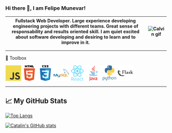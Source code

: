 ### Hi there 👋, I am Felipe Munevar!

| Fullstack Web Developer. Large experience developing engineering projects with different teams. Great sense of responsability and results oriented skill. I am quiet excited about software developing and desiring to learn and to improve in it. | <img src="https://media.giphy.com/media/gZEBpuOkPuydi/giphy.gif" alt="Calvin gif" /> |
| ---------------------------------------------------------------------------- | ------- |

---

🧰 Toolbox

<img src="https://github.com/devicons/devicon/blob/master/icons/javascript/javascript-original.svg" alt="JavaScript Logo" width="50" height="50"/><img src="https://github.com/devicons/devicon/blob/master/icons/html5/html5-original-wordmark.svg"  alt="HTML5 Logo" width="50" height="50"/><img src="https://github.com/devicons/devicon/blob/master/icons/css3/css3-original-wordmark.svg" alt="CSS Logo" width="50" height="50"/><img src="https://github.com/devicons/devicon/blob/master/icons/mysql/mysql-original-wordmark.svg" alt="MySQL Logo" width="50" height="50"/><img src="https://github.com/devicons/devicon/blob/master/icons/react/react-original-wordmark.svg" alt="React Logo" width="50" height="50"/><img src="https://github.com/devicons/devicon/blob/master/icons/java/java-original-wordmark.svg" alt="Java Logo" width="50" height="50"/><img src="https://github.com/devicons/devicon/blob/master/icons/python/python-original-wordmark.svg" alt="Python Logo" width="50" height="50"/><img src="https://github.com/devicons/devicon/blob/master/icons/flask/flask-original-wordmark.svg" alt="Flask Logo" width="50" height="50"/>

---

## &#x1f4c8; My GitHub Stats

[![Top Langs](https://github-readme-stats.vercel.app/api/top-langs/?username=felipemunevarn&theme=merko)](https://github.com/felipemunevarn/github-readme-stats)

[![Catalin's GitHub stats](https://github-readme-stats.vercel.app/api?username=felipemunevarn&theme=merko)](https://github.com/felipemunevarn/github-readme-stats)

